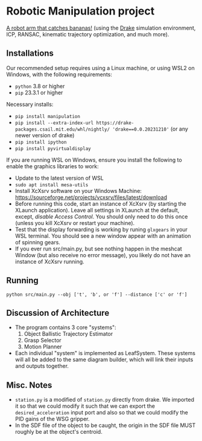 # Robotic Manipulation project

[A robot arm that catches bananas!](https://www.youtube.com/watch?v=TrhjG72PJNU) (using the [Drake](https://drake.mit.edu/) simulation environment, ICP, RANSAC, kinematic trajectory optimization, and much more).

## Installations
Our recommended setup requires using a Linux machine, or using WSL2 on Windows, with the following requirements:
- `python` 3.8 or higher
- `pip` 23.3.1 or higher

Necessary installs:
- `pip install manipulation`
- `pip install --extra-index-url https://drake-packages.csail.mit.edu/whl/nightly/ 'drake==0.0.20231210'` (or any newer version of drake)
- `pip install ipython`
- `pip install pyvirtualdisplay`

If you are running WSL on Windows, ensure you install the following to enable the graphics libraries to work:
 - Update to the latest version of WSL
 - `sudo apt install mesa-utils`
 - Install XcXsrv software on your Windows Machine: https://sourceforge.net/projects/vcxsrv/files/latest/download
 - Before running this code, start an instance of XcXsrv (by starting the XLaunch application). Leave all settings in XLaunch at the default, except, *disable Access Control*. You should only need to do this once (unless you kill XcXsrv or restart your machine).
 - Test that the display forwarding is working by runing `glxgears` in your WSL terminal. You should see a new window appear with an animation of spinning gears.
 - If you ever run src/main.py, but see nothing happen in the meshcat Window (but also receive no error message), you likely do not have an instance of XcXsrv running.

## Running
```
python src/main.py --obj ['t', 'b', or 'f'] --distance ['c' or 'f']
```

## Discussion of Architecture
 - The program contains 3 core "systems":
    1. Object Ballistic Trajectory Estimator
    2. Grasp Selector
    3. Motion Planner
 - Each individual "system" is implemented as LeafSystem. These systems will all be added to the same diagram builder, which will link their inputs and outputs together.

## Misc. Notes
 - `station.py` is a modified of `station.py` directly from drake. We imported it so that we could modify it such that we can export the `desired_acceleration` input port and also so that we could modify the PID gains of the WSG gripper.
 - In the SDF file of the object to be caught, the origin in the SDF file MUST roughly be at the object's centroid.